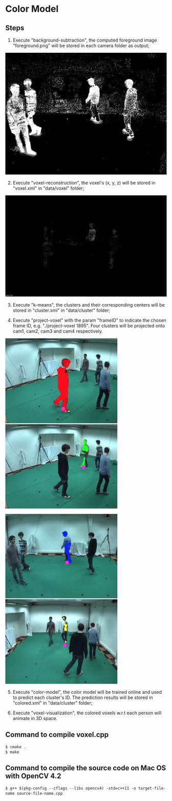 # Color Model

## Steps
1. Execute "background-subtraction", the computed foreground image "foreground.png" will be stored in each camera folder as output;
<p float="left">
  <img src="./pix/foreground1895.png" width="600">
</p>

2. Execute "voxel-reconstruction", the voxel's (x, y, z) will be stored in "voxel.xml" in "data/voxel" folder;
<p float="left">
  <img src="./pix/voxel1895.png" width="600">
</p>

3. Execute "k-means", the clusters and their corresponding centers will be stored in "cluster.xml" in "data/cluster" folder;

4. Execute "project-voxel" with the param "frameID" to indicate the chosen frame ID, e.g. "./project-voxel 1895". Four clusters will be projected onto cam1, cam2, cam3 and cam4 respectively. 
<p float="left">
  <img src="./pix/cluster1.png" width="350">
  <img src="./pix/cluster2.png" width="350">
</p>

<p float="left">
  <img src="./pix/cluster3.png" width="350">
  <img src="./pix/cluster4.png" width="350">
</p>

5. Execute "color-model", the color model will be trained online and used to predict each cluster's ID. The prediction results will be stored in "colored.xml" in "data/cluster" folder;

6. Execute "voxel-visualization", the colored voxels w.r.t each person will animate in 3D space.

## Command to compile voxel.cpp
```
$ cmake .
$ make
```

## Command to compile the source code on Mac OS with OpenCV 4.2
```
$ g++ $(pkg-config --cflags --libs opencv4) -std=c++11 -o target-file-name source-file-name.cpp
```